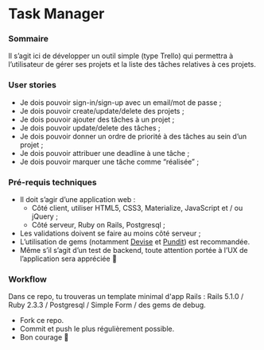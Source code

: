 # Task Manager

### Sommaire

Il s’agit ici de développer un outil simple (type Trello) qui permettra à l’utilisateur de gérer ses projets et la liste des tâches relatives à ces projets.

### User stories

* Je dois pouvoir sign-in/sign-up avec un email/mot de passe ;
* Je dois pouvoir create/update/delete des projets ;
* Je dois pouvoir ajouter des tâches à un projet ;
* Je dois pouvoir update/delete des tâches ;
* Je dois pouvoir donner un ordre de priorité à des tâches au sein d’un projet ;
* Je dois pouvoir attribuer une deadline à une tâche ;
* Je dois pouvoir marquer une tâche comme “réalisée” ;

### Pré-requis techniques

* Il doit s’agir d’une application web :
  * Côté client, utiliser HTML5, CSS3, Materialize, JavaScript et / ou jQuery ;
  * Côté serveur, Ruby on Rails, Postgresql ;
* Les validations doivent se faire au moins côté serveur ;
* L’utilisation de gems (notamment [Devise](https://github.com/plataformatec/devise) et [Pundit](https://github.com/elabs/pundit)) est recommandée.
* Même s’il s’agit d’un test de backend, toute attention portée à l’UX de l’application sera appréciée 🙂

### Workflow

Dans ce repo, tu trouveras un template minimal d'app Rails : Rails 5.1.0 / Ruby 2.3.3 / Postgresql / Simple Form / des gems de debug.

* Fork ce repo.
* Commit et push le plus régulièrement possible.
* Bon courage 🚀


